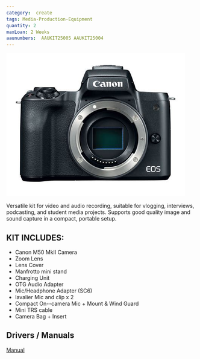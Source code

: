 ```yaml
---
category:  create
tags: Media-Production-Equipment
quantity: 2
maxLoan: 2 Weeks
aaunumbers:  AAUKIT25005 AAUKIT25004
---
```

![Media Production Camera Kit](/assets/images/equip/Canon_EOS_M50_black_06.jpg)

Versatile kit for video and audio recording, suitable for vlogging, interviews, podcasting, and student media projects. Supports good quality image and sound capture in a compact, portable setup.
## KIT INCLUDES:
-  Canon M50 MkII Camera
-  Zoom Lens
- Lens Cover
- Manfrotto mini stand
- Charging Unit
- OTG Audio Adapter
- Mic/Headphone Adapter (SC6)
- lavalier Mic and clip x 2
- Compact On--camera Mic + Mount & Wind Guard
- Mini TRS cable
- Camera Bag + Insert

## Drivers / Manuals
[Manual](https://www.usa.canon.com/support/p/eos-m50-mark-ii?srsltid=AfmBOor38O90rJ90KGCT_J3_MF9SMDCtCVLBqBo_Ebdrt919i8Jg581b)



